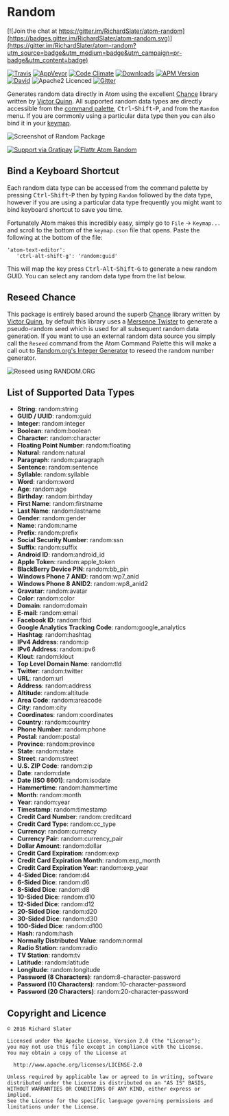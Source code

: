 # Random

[![Join the chat at https://gitter.im/RichardSlater/atom-random](https://badges.gitter.im/RichardSlater/atom-random.svg)](https://gitter.im/RichardSlater/atom-random?utm_source=badge&utm_medium=badge&utm_campaign=pr-badge&utm_content=badge)

[![Travis](https://img.shields.io/travis/RichardSlater/atom-random.svg?style=flat-square&label=linux%20and%20osx%20build)](https://travis-ci.org/RichardSlater/atom-random) [![AppVeyor](https://img.shields.io/appveyor/ci/richard-slater/atom-random/master.svg?style=flat-square&label=windows%20build)](https://ci.appveyor.com/project/richard-slater/atom-random) [![Code Climate](https://img.shields.io/codeclimate/github/RichardSlater/atom-random.svg?style=flat-square)](https://codeclimate.com/github/RichardSlater/atom-random) [![Downloads](https://img.shields.io/apm/dm/random.svg?style=flat-square)](https://atom.io/packages/random) [![APM Version](https://img.shields.io/apm/v/random.svg?style=flat-square)](https://atom.io/packages/random) [![David](https://img.shields.io/david/RichardSlater/atom-random.svg?style=flat-square)](https://david-dm.org/RichardSlater/atom-random) ![Apache2 Licenced](https://img.shields.io/apm/l/random.svg?style=flat-square) [![Gitter](https://img.shields.io/gitter/room/RichardSlater/atom-random.js.svg?style=flat-square)](https://gitter.im/RichardSlater/atom-random)

Generates random data directly in Atom using the excellent [Chance](http://chancejs.com/) library written by [Victor Quinn](https://www.victorquinn.com/).  All supported random data types are directly accessible from the [command palette](https://atom.io/packages/command-palette), <kbd>Ctrl</kbd>-<kbd>Shift</kbd>-<kbd>P</kbd>, and from the `Random` menu.  If you are commonly using a particular data type then you can also bind it in your [keymap](http://flight-manual.atom.io/behind-atom/sections/keymaps-in-depth/).

![Screenshot of Random Package](https://cdn.rawgit.com/RichardSlater/atom-random/v0.1.4/assets/screenshot.gif)

[![Support via Gratipay](https://cdn.rawgit.com/RichardSlater/open-source-gratitude-buttons/1.0.0/icons/en-GB/support-via-gratipay.svg)](https://gratipay.com/~RichardSlater/) [![Flattr Atom Random](https://cdn.rawgit.com/RichardSlater/open-source-gratitude-buttons/1.0.0/icons/en-GB/support-via-flattr.svg)](https://flattr.com/submit/auto?user_id=RichardSlater&url=http://github.com/RichardSlater/atom-random&title=Atom%20Random&language=en_GB&tags=github&category=software)

## Bind a Keyboard Shortcut

Each random data type can be accessed from the command palette by pressing <kbd>Ctrl</kbd>-<kbd>Shift</kbd>-<kbd>P</kbd> then by typing `Random` followed by the data type, however if you are using a particular data type frequently you might want to bind keyboard shortcut to save you time.

Fortunately Atom makes this incredibly easy, simply go to `File` &rarr; `Keymap...` and scroll to the bottom of the `keymap.cson` file that opens.  Paste the following at the bottom of the file:

    'atom-text-editor':
       'ctrl-alt-shift-g': 'random:guid'

This will map the key press <kbd>Ctrl</kbd>-<kbd>Alt</kbd>-<kbd>Shift</kbd>-<kbd>G</kbd> to generate a new random GUID.  You can select any random data type from the list below.

## Reseed Chance

This package is entirely based around the superb [Chance](http://chancejs.com/) library written by [Victor Quinn](https://www.victorquinn.com/), by default this library uses a [Mersenne Twister](https://en.wikipedia.org/wiki/Mersenne_Twister) to generate a pseudo-random seed which is used for all subsequent random data generation.  If you want to use an external random data source you simply call the `Reseed` command from the Atom Command Palette this will make a call out to [Random.org's Integer Generator](https://www.random.org/integers/) to reseed the random number generator.

![Reseed using RANDOM.ORG](https://cdn.rawgit.com/RichardSlater/atom-random/v0.1.4/assets/reseed.gif)

## List of Supported Data Types

- **String**: random:string
- **GUID / UUID**: random:guid
- **Integer**: random:integer
- **Boolean**: random:boolean
- **Character**: random:character
- **Floating Point Number**: random:floating
- **Natural**: random:natural
- **Paragraph**: random:paragraph
- **Sentence**: random:sentence
- **Syllable**: random:syllable
- **Word**: random:word
- **Age**: random:age
- **Birthday**: random:birthday
- **First Name**: random:firstname
- **Last Name**: random:lastname
- **Gender**: random:gender
- **Name**: random:name
- **Prefix**: random:prefix
- **Social Security Number**: random:ssn
- **Suffix**: random:suffix
- **Android ID**: random:android_id
- **Apple Token**: random:apple_token
- **BlackBerry Device PIN**: random:bb_pin
- **Windows Phone 7 ANID**: random:wp7_anid
- **Windows Phone 8 ANID2**: random:wp8_anid2
- **Gravatar**: random:avatar
- **Color**: random:color
- **Domain**: random:domain
- **E-mail**: random:email
- **Facebook ID**: random:fbid
- **Google Analytics Tracking Code**: random:google_analytics
- **Hashtag**: random:hashtag
- **IPv4 Address**: random:ip
- **IPv6 Address**: random:ipv6
- **Klout**: random:klout
- **Top Level Domain Name**: random:tld
- **Twitter**: random:twitter
- **URL**: random:url
- **Address**: random:address
- **Altitude**: random:altitude
- **Area Code**: random:areacode
- **City**: random:city
- **Coordinates**: random:coordinates
- **Country**: random:country
- **Phone Number**: random:phone
- **Postal**: random:postal
- **Province**: random:province
- **State**: random:state
- **Street**: random:street
- **U.S. ZIP Code**: random:zip
- **Date**: random:date
- **Date (ISO 8601)**: random:isodate
- **Hammertime**: random:hammertime
- **Month**: random:month
- **Year**: random:year
- **Timestamp**: random:timestamp
- **Credit Card Number**: random:creditcard
- **Credit Card Type**: random:cc_type
- **Currency**: random:currency
- **Currency Pair**: random:currency_pair
- **Dollar Amount**: random:dollar
- **Credit Card Expiration**: random:exp
- **Credit Card Expiration Month**: random:exp_month
- **Credit Card Expiration Year**: random:exp_year
- **4-Sided Dice**: random:d4
- **6-Sided Dice**: random:d6
- **8-Sided Dice**: random:d8
- **10-Sided Dice**: random:d10
- **12-Sided Dice**: random:d12
- **20-Sided Dice**: random:d20
- **30-Sided Dice**: random:d30
- **100-Sided Dice**: random:d100
- **Hash**: random:hash
- **Normally Distributed Value**: random:normal
- **Radio Station**: random:radio
- **TV Station**: random:tv
- **Latitude**: random:latitude
- **Longitude**: random:longitude
- **Password (8 Characters)**: random:8-character-password
- **Password (10 Characters)**: random:10-character-password
- **Password (20 Characters)**: random:20-character-password

## Copyright and Licence

    © 2016 Richard Slater

    Licensed under the Apache License, Version 2.0 (the "License");
    you may not use this file except in compliance with the License.
    You may obtain a copy of the License at

      http://www.apache.org/licenses/LICENSE-2.0

    Unless required by applicable law or agreed to in writing, software
    distributed under the License is distributed on an "AS IS" BASIS,
    WITHOUT WARRANTIES OR CONDITIONS OF ANY KIND, either express or implied.
    See the License for the specific language governing permissions and
    limitations under the License.
